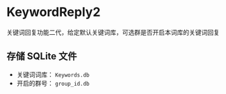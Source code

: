 # KeywordReply2

关键词回复功能二代，给定默认关键词库，可选群是否开启本词库的关键词回复

## 存储 SQLite 文件

- 关键词词库： `Keywords.db`
- 开启的群号： `group_id.db`
